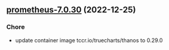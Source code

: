 

## [prometheus-7.0.30](https://github.com/truecharts/charts/compare/prometheus-7.0.29...prometheus-7.0.30) (2022-12-25)

### Chore

- update container image tccr.io/truecharts/thanos to 0.29.0
  
  